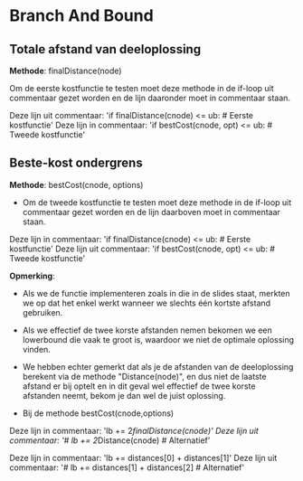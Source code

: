 # Branch And Bound

## Totale afstand van deeloplossing

**Methode**: finalDistance(node)

Om de eerste kostfunctie te testen moet deze methode in de if-loop uit commentaar gezet worden en de lijn daaronder moet in commentaar staan. 
    
Deze lijn uit commentaar: 'if finalDistance(cnode) <= ub: # Eerste kostfunctie'
Deze lijn in commentaar: 'if bestCost(cnode, opt) <= ub: # Tweede kostfunctie'

## Beste-kost ondergrens

**Methode**: bestCost(cnode, options)

- Om de tweede kostfunctie te testen moet deze methode in de if-loop uit commentaar gezet worden en de lijn daarboven moet in commentaar staan. 

Deze lijn in commentaar: 'if finalDistance(cnode) <= ub: # Eerste kostfunctie'
Deze lijn uit commentaar: 'if bestCost(cnode, opt) <= ub: # Tweede kostfunctie'

**Opmerking**:  
    
- Als we de functie implementeren zoals in die in de slides staat, merkten we op dat het enkel werkt wanneer we slechts één kortste afstand gebruiken. 
- Als we effectief de twee korste afstanden nemen bekomen we een lowerbound die vaak te groot is, waardoor we niet de optimale oplossing vinden. 

- We hebben echter gemerkt dat als je de afstanden van de deeloplossing berekent via de methode "Distance(node)", en dus niet de laatste afstand er bij optelt en in dit geval wel effectief de twee korste afstanden neemt, bekom je dan wel de juist oplossing.

- Bij de methode bestCost(cnode,options)

Deze lijn in commentaar: 'lb += 2*finalDistance(cnode)'
Deze lijn uit commentaar: '# lb += 2*Distance(cnode) # Alternatief'

Deze lijn in commentaar: 'lb += distances[0] + distances[1]'
Deze lijn uit commentaar: '# lb += distances[1] + distances[2] # Alternatief'